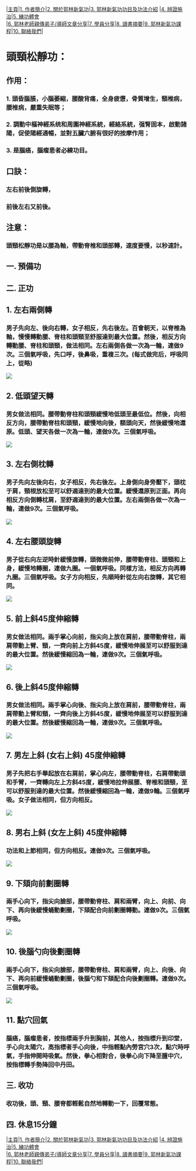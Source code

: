 |[主頁](/README.md)|[1. 作者簡介](/a10.md)|[2. 關於郭林新氣功](/a1.md)|[3. 郭林新氣功功目及功法介紹](/a2.md) |[4. 辨證施治](/a3.md)|[5. 練功體會](/a5.md)  
|[6. 郭林老師親傳弟子/導師文章分享](/a6.md)|[7. 學員分享](/a7.md)|[8. 讀書摘要](/a4.md)|[9. 郭林新氣功課程](/郭林新氣功課程.md)|[10. 聯絡我們](/a9.md)|    
# 頭頸松靜功：  

## 作用： 

### 1. 頭昏腦脹，小腦萎縮，腰酸背痛，全身疲憊，骨質增生，頸椎病，腰椎病，嚴重失眠等；  
### 2. 調動中樞神經系统和周圍神經系統，經絡系統，强腎固本，啟動諸陽，促使陽經通暢，並對五臟六腑有很好的按摩作用；  
### 3. 是腦癌，腦瘤患者必練功目。  

## 口訣：  

### 左右前後側旋轉，  
### 前後左右又前後。  

## 注意：  

### 頭頸松靜功是以腰為軸，帶動脊椎和頭部轉，速度要慢，以秒速計。  

## 一. 預備功  

## 二. 正功  

## 1. 左右兩側轉  

### 男子先向左、後向右轉，女子相反，先右後左。百會朝天，以脊椎為軸，慢慢轉動腰、脊柱和頭頸至舒服達到最大位置。然後，相反方向轉動腰、脊柱和頭頸，做法相同。左右兩側各做一次為一輪，連做9次。三個氣呼吸，先口呼，後鼻吸，重複三次。(每式做完后，呼吸同上，從略)  

[![](https://img.youtube.com/vi/5ItjYBuNHb8/0.jpg)](https://www.youtube.com/watch?v=5ItjYBuNHb8 "頭頸松靜功第一式")  
 
## 2. 低頭望天轉  
### 男女做法相同。腰帶動脊柱和頭頸緩慢地低頭至最低位。然後，向相反方向，腰帶動脊柱和頭頸，緩慢地向後，額頭向天，然後緩慢地還原。低頭、望天各做一次為一輪，連做9次。三個氣呼吸。  

[![](https://img.youtube.com/vi/H1KK-04VJ5Y/0.jpg)](https://www.youtube.com/watch?v=H1KK-04VJ5Y "頭頸松靜功第二式")  

## 3. 左右側枕轉  
### 男子先向左後向右，女子相反，先右後左。上身側向身旁壓下，頭枕于肩，頸根放松至可以舒適達到的最大位置。緩慢還原到正面。再向相反方向側轉枕肩，至舒適達到的最大位置。左右兩側各做一次為一輪，連做9次。三個氣呼吸。  

[![](https://img.youtube.com/vi/uIscEbq7IgI/0.jpg)](https://www.youtube.com/watch?v=uIscEbq7IgI "頭頸松靜功第三式")  

## 4. 左右腰頭旋轉  
### 男子從右向左逆時針緩慢旋轉，頭微微前伸，腰帶動脊柱、頭頸和上身，緩慢地轉圈，連做九圈。一個氣呼吸。同樣方法，相反方向再轉九圈。三個氣呼吸。女子方向相反，先順時針從左向右旋轉，其它相同。  

[![](https://img.youtube.com/vi/fwGieZhcX_k/0.jpg)](https://www.youtube.com/watch?v=fwGieZhcX_k "頭頸松靜功第四式")  

## 5. 前上斜45度伸縮轉  
### 男女做法相同。兩手掌心向前，指尖向上放在肩前，腰帶動脊柱，兩肩帶動上臂、頸，一齊向前上方斜45度，緩慢地伸展至可以舒服到達的最大位置。然後緩慢縮回為一輪，連做9次。三個氣呼吸。  

[![](https://img.youtube.com/vi/C7ZYlH_hcCM/0.jpg)](https://www.youtube.com/watch?v=C7ZYlH_hcCM "頭頸松靜功第五式")  

## 6. 後上斜45度伸縮轉  
### 男女做法相同。兩手掌心向後、指尖向上放在肩前，腰帶動脊柱，兩肩帶動上臂和頸，一齊向後上方斜45度，緩慢地伸展至可以舒服到達的最大位置。然後緩慢縮回為一輪，連做9次。三個氣呼吸。  

[![](https://img.youtube.com/vi/S4X2EhlTd5o/0.jpg)](https://www.youtube.com/watch?v=S4X2EhlTd5o "頭頸松靜功第六式")  

## 7. 男左上斜 (女右上斜) 45度伸縮轉  
### 男子先把右手舉起放在右肩前，掌心向左，腰帶動脊柱，右肩帶動頭和手臂，一齊轉向左上方斜45度，緩慢地拉伸展腰、脊椎和頭頸，至可以舒服到達的最大位置。然後緩慢縮回為一輪，連做9輪。三個氣呼吸。女子做法相同，但方向相反。  

[![](https://img.youtube.com/vi/Suc8KMaNTm4/0.jpg)](https://www.youtube.com/watch?v=Suc8KMaNTm4 "頭頸松靜功第七式")  

## 8. 男右上斜 (女左上斜) 45度伸縮轉  
### 功法和上節相同，但方向相反。連做9次。三個氣呼吸。  

[![](https://img.youtube.com/vi/XBdicefn384/0.jpg)](https://www.youtube.com/watch?v=XBdicefn384 "頭頸松靜功第八式")  

## 9. 下頦向前劃圈轉  
### 兩手心向下，指尖向臉部，腰帶動脊柱、肩和兩臂，向上、向前、向下、再向後緩慢蛹動劃圈，下頦配合向前劃圈轉動。連做9次。三個氣呼吸。  

[![](https://img.youtube.com/vi/gRjFGvDs6Uw/0.jpg)](https://www.youtube.com/watch?v=gRjFGvDs6Uw "頭頸松靜功第九式")  

## 10. 後腦勺向後劃圈轉  
### 兩手心向下，指尖向臉部，腰帶動脊柱、肩和兩臂，向上、向後、向下、再向前緩慢蛹動劃圈，後腦勺和下頦配合向後劃圈轉。連做9次。三個氣呼吸。  

[![](https://img.youtube.com/vi/hEIXGS7qpag/0.jpg)](https://www.youtube.com/watch?v=hEIXGS7qpag "頭頸松靜功第十式")  

## 11. 點穴回氣
### 腦癌，腦瘤患者，按指標兩手升到胸前，其他人，按指標升到印堂，手心向太陽穴，高指標者手心向後，中指輕點內勞宮穴3次，點穴時呼氣，手指伸開時吸氣。然後，拳心相對合，後拳心向下降至膻中穴，按指標轉手勢降回中丹田。  
  
## 三. 收功  

### 收功後，頭、頸、腰脊都輕鬆自然地轉動一下，回覆常態。   

## 四. 休息15分鐘   

|[主頁](/README.md)|[1. 作者簡介](/a10.md)|[2. 關於郭林新氣功](/a1.md)|[3. 郭林新氣功功目及功法介紹](/a2.md) |[4. 辨證施治](/a3.md)|[5. 練功體會](/a5.md)  
|[6. 郭林老師親傳弟子/導師文章分享](/a6.md)|[7. 學員分享](/a7.md)|[8. 讀書摘要](/a4.md)|[9. 郭林新氣功課程](/郭林新氣功課程.md)|[10. 聯絡我們](/a9.md)|    



